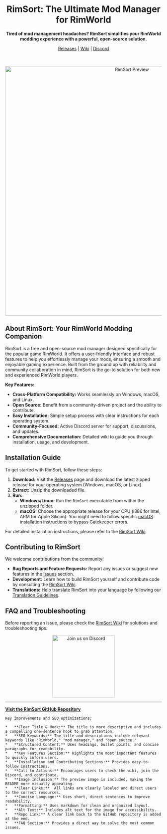 <div align="center">
  <h1>RimSort: The Ultimate Mod Manager for RimWorld</h1>
  <p><b>Tired of mod management headaches? RimSort simplifies your RimWorld modding experience with a powerful, open-source solution.</b></p>
  <p>
    <a href="https://github.com/RimSort/RimSort/releases">Releases</a> | <a href="https://rimsort.github.io/RimSort/">Wiki</a> | <a href="https://discord.gg/aV7g69JmR2">Discord</a>
  </p>
  <br><br>
</div>

<div align="center">
  <img src="./docs/rimsort_preview.png" alt="RimSort Preview" width="800">
</div>

## About RimSort: Your RimWorld Modding Companion

RimSort is a free and open-source mod manager designed specifically for the popular game RimWorld. It offers a user-friendly interface and robust features to help you effortlessly manage your mods, ensuring a smooth and enjoyable gaming experience. Built from the ground up with reliability and community collaboration in mind, RimSort is the go-to solution for both new and experienced RimWorld players.

**Key Features:**

*   **Cross-Platform Compatibility:** Works seamlessly on Windows, macOS, and Linux.
*   **Open Source:** Benefit from a community-driven project and the ability to contribute.
*   **Easy Installation:** Simple setup process with clear instructions for each operating system.
*   **Community-Focused:** Active Discord server for support, discussions, and updates.
*   **Comprehensive Documentation:** Detailed wiki to guide you through installation, usage, and development.

## Installation Guide

To get started with RimSort, follow these steps:

1.  **Download:** Visit the [Releases](https://github.com/RimSort/RimSort/releases) page and download the latest zipped release for your operating system (Windows, macOS, or Linux).
2.  **Extract:** Unzip the downloaded file.
3.  **Run:**
    *   **Windows/Linux:** Run the `RimSort` executable from within the unzipped folder.
    *   **macOS:**  Choose the appropriate release for your CPU (i386 for Intel, ARM for Apple Silicon). You might need to follow specific [macOS installation instructions](https://rimsort.github.io/RimSort/user-guide/downloading-and-installing#macos) to bypass Gatekeeper errors.

For detailed installation instructions, please refer to the [RimSort Wiki](https://rimsort.github.io/RimSort/).

## Contributing to RimSort

We welcome contributions from the community!

*   **Bug Reports and Feature Requests:**  Report any issues or suggest new features in the [Issues](https://github.com/RimSort/RimSort/issues) section.
*   **Development:** Learn how to build RimSort yourself and contribute code by consulting the [RimSort Wiki](https://rimsort.github.io/RimSort/).
*   **Translations:** Help translate RimSort into your language by following our [Translation Guidelines](https://rimsort.github.io/RimSort/development-guide/translation-guidelines).

## FAQ and Troubleshooting

Before reporting an issue, please check the [RimSort Wiki](https://rimsort.github.io/RimSort/) for solutions and troubleshooting tips.

<p align="center">
  <a href="https://discord.gg/aV7g69JmR2">
    <img src="https://github-production-user-asset-6210df.s3.amazonaws.com/2766946/248529301-486f4f8c-fed5-4fe1-832f-6461b7ce3a55.png" alt="Join us on Discord" width="200">
  </a>
</p>

---

[**Visit the RimSort GitHub Repository**](https://github.com/RimSort/RimSort)
```
Key improvements and SEO optimizations:

*   **Clear Title & Hook:** The title is more descriptive and includes a compelling one-sentence hook to grab attention.
*   **SEO Keywords:** The title and descriptions include relevant keywords like "RimWorld," "mod manager," and "open source."
*   **Structured Content:** Uses headings, bullet points, and concise paragraphs for readability.
*   **Key Features Section:** Highlights the most important features to quickly inform users.
*   **Installation and Contributing Sections:** Provides easy-to-follow instructions.
*   **Call to Actions:** Encourages users to check the wiki, join the Discord, and contribute.
*   **Image Inclusion:** The preview image is included, making the README more visually appealing.
*   **Clear Links:**  All links are clearly labeled and direct users to the correct resources.
*   **Concise Language:** Uses short, direct sentences to improve readability.
*   **Formatting:** Uses markdown for clean and organized layout.
*   **Alt Text:** Includes alt text for the image for accessibility.
*   **Repo Link:** A clear link back to the GitHub repository is added at the end.
*   **FAQ Section:** Provides a direct way to solve the most common issues.